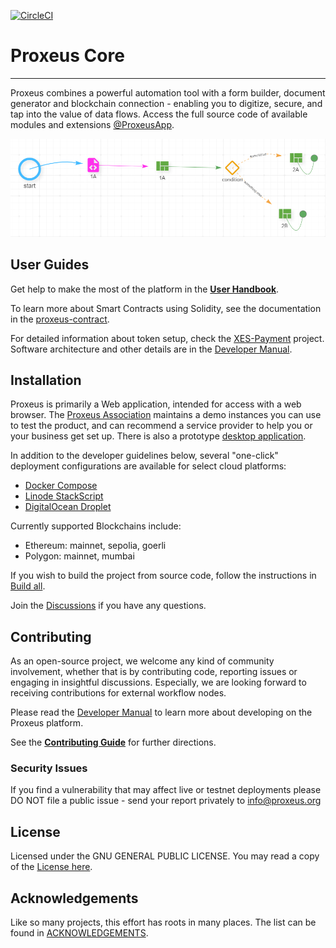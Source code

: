 [![CircleCI](https://dl.circleci.com/status-badge/img/gh/ProxeusApp/proxeus-core/tree/main.svg?style=svg)](https://dl.circleci.com/status-badge/redirect/gh/ProxeusApp/proxeus-core/tree/main)

# Proxeus Core
--------------

Proxeus combines a powerful automation tool with a form builder, document generator and blockchain connection - enabling you to digitize, secure, and tap into the value of data flows. Access the full source code of available modules and extensions [@ProxeusApp](https://github.com/ProxeusApp).

![Screenshot of Proxeus workflow from the handbook](docs/handbook/Proxeus%20-%20The%20Complete%20Handbook_html_10299e76126cc024.png)

## User Guides

Get help to make the most of the platform in the **[User Handbook](https://doc.proxeus.org/#/handbook)**.

To learn more about Smart Contracts using Solidity, see the documentation in the [proxeus-contract](https://github.com/ProxeusApp/proxeus-contract).

For detailed information about token setup, check the [XES-Payment](docs/xes-payment.md) project. Software architecture and other details are in the [Developer Manual](https://doc.proxeus.com).

## Installation

Proxeus is primarily a Web application, intended for access with a web browser. The [Proxeus Association](https://proxeus.org) maintains a demo instances you can use to test the product, and can recommend a service provider to help you or your business get set up. There is also a prototype [desktop application](https://github.com/ProxeusApp/storage-app/blob/master/docs/overview.md).

In addition to the developer guidelines below, several "one-click" deployment configurations are available for select cloud platforms:

- [Docker Compose](docs/docker.md)
- [Linode StackScript](deploy/linode/README.md)
- [DigitalOcean Droplet](deploy/digitalocean/README.md)

Currently supported Blockchains include:

- Ethereum: mainnet, sepolia, goerli
- Polygon: mainnet, mumbai

If you wish to build the project from source code, follow the instructions in [Build all](docs/build_all.md). 

Join the [Discussions](https://github.com/ProxeusApp/community/discussions/3) if you have any questions.

## Contributing

As an open-source project, we welcome any kind of community involvement, whether that is by contributing code, reporting issues or engaging in insightful discussions. Especially, we are looking forward to receiving contributions for external workflow nodes.

Please read the [Developer Manual](https://doc.proxeus.com) to learn more about developing on the Proxeus platform.

See the **[Contributing Guide](docs/contributing.md)** for further directions.

### Security Issues

If you find a vulnerability that may affect live or testnet deployments please DO NOT file a public issue - send your report privately to info@proxeus.org

## License

Licensed under the GNU GENERAL PUBLIC LICENSE. You may read a copy of the [License here](LICENSE).

## Acknowledgements

Like so many projects, this effort has roots in many places. The list can be found in [ACKNOWLEDGEMENTS](ACKNOWLEDGEMENTS).
  
